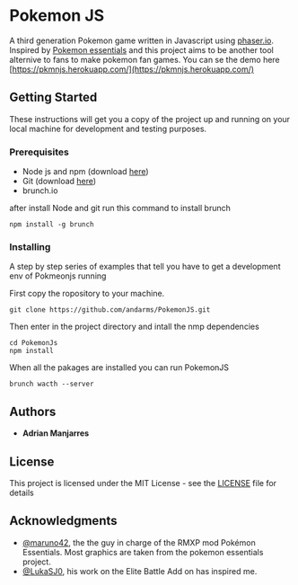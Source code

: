 # Pokemon JS

A third generation Pokemon game written in Javascript using [phaser.io](http://phaser.io/). Inspired by [Pokemon essentials](http://pokemonessentials.wikia.com/wiki/Pok%C3%A9mon_Essentials_Wiki) and this project aims to be another tool alternive to fans to make pokemon fan games. You can se the demo here [https://pkmnjs.herokuapp.com/](https://pkmnjs.herokuapp.com/)

## Getting Started

These instructions will get you a copy of the project up and running on your local machine for development and testing purposes.

### Prerequisites

* Node js and npm (download [here](https://nodejs.org/en/download/))
* Git (download [here](https://git-scm.com/downloads))
* brunch.io

after install Node and git run this command to install brunch
```
npm install -g brunch
```

### Installing

A step by step series of examples that tell you have to get a development env of Pokmeonjs running

First copy the ropository to your machine.

```
git clone https://github.com/andarms/PokemonJS.git
```

Then enter in the project directory and intall the nmp dependencies

```
cd PokemonJs
npm install
```
When all the pakages are installed you can run  PokemonJS

```
brunch wacth --server
```

## Authors

* **Adrian Manjarres** 

## License

This project is licensed under the MIT License - see the [LICENSE](LICENSE) file for details

## Acknowledgments

* [@maruno42](https://twitter.com/maruno42), the the guy in charge of the RMXP mod Pokémon Essentials. Most graphics are taken from the pokemon essentials project.
* [@LukaSJ0](https://twitter.com/LukaSJ0), his work on the Elite Battle Add on has inspired me.
